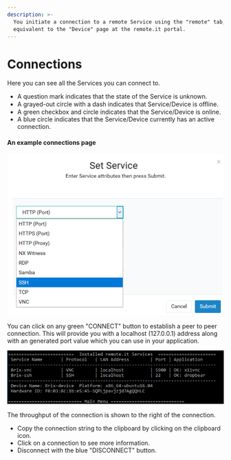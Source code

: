 ```yaml
---
description: >-
  You initiate a connection to a remote Service using the "remote" tab, which is
  equivalent to the "Device" page at the remote.it portal.
---
```


# Connections

Here you can see all the Services you can connect to. 

* A question mark indicates that the state of the Service is unknown. 
* A grayed-out circle with a dash indicates that Service/Device is oﬄine. 
* A green checkbox and circle indicates that the Service/Device is online. 
* A blue circle indicates that the Service/Device currently has an active connection.

#### An example connections page

![](../../.gitbook/assets/image%20%28500%29.png)

You can click on any green "CONNECT" button to establish a peer to peer connection.  This will provide you with a localhost \(127.0.0.1\) address along with an generated port value which you can use in your application.

![](../../.gitbook/assets/image%20%28417%29.png)

The throughput of the connection is shown to the right of the connection. 

* Copy the connection string to the clipboard by clicking on the clipboard icon. 
* Click on a connection to see more information.
* Disconnect with the blue "DISCONNECT" button.


